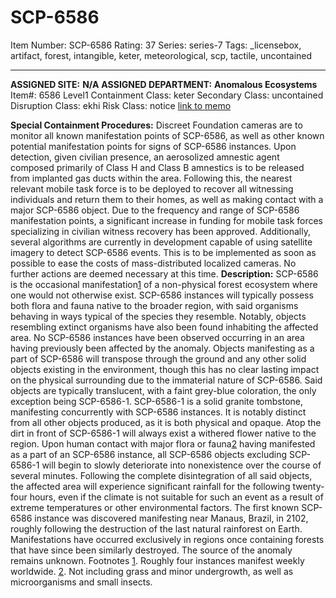 # SCP-6586
Item Number: SCP-6586
Rating: 37
Series: series-7
Tags: _licensebox, artifact, forest, intangible, keter, meteorological, scp, tactile, uncontained

---

**ASSIGNED SITE:**
**N/A**
**ASSIGNED DEPARTMENT:**
**Anomalous Ecosystems**
Item#: 6586
Level1
Containment Class:
keter
Secondary Class:
uncontained
Disruption Class:
ekhi
Risk Class:
notice
[link to memo](/classification-committee-memo)  

**Special Containment Procedures:** Discreet Foundation cameras are to monitor all known manifestation points of SCP-6586, as well as other known potential manifestation points for signs of SCP-6586 instances. Upon detection, given civilian presence, an aerosolized amnestic agent composed primarily of Class H and Class B amnestics is to be released from implanted gas ducts within the area. Following this, the nearest relevant mobile task force is to be deployed to recover all witnessing individuals and return them to their homes, as well as making contact with a major SCP-6586 object.
Due to the frequency and range of SCP-6586 manifestation points, a significant increase in funding for mobile task forces specializing in civilian witness recovery has been approved. Additionally, several algorithms are currently in development capable of using satellite imagery to detect SCP-6586 events. This is to be implemented as soon as possible to ease the costs of mass-distributed localized cameras.
No further actions are deemed necessary at this time.
**Description:** SCP-6586 is the occasional manifestation[1](javascript:;) of a non-physical forest ecosystem where one would not otherwise exist. SCP-6586 instances will typically possess both flora and fauna native to the broader region, with said organisms behaving in ways typical of the species they resemble. Notably, objects resembling extinct organisms have also been found inhabiting the affected area. No SCP-6586 instances have been observed occurring in an area having previously been affected by the anomaly.
Objects manifesting as a part of SCP-6586 will transpose through the ground and any other solid objects existing in the environment, though this has no clear lasting impact on the physical surrounding due to the immaterial nature of SCP-6586. Said objects are typically translucent, with a faint grey-blue coloration, the only exception being SCP-6586-1.
SCP-6586-1 is a solid granite tombstone, manifesting concurrently with SCP-6586 instances. It is notably distinct from all other objects produced, as it is both physical and opaque. Atop the dirt in front of SCP-6586-1 will always exist a withered flower native to the region.
Upon human contact with major flora or fauna[2](javascript:;) having manifested as a part of an SCP-6586 instance, all SCP-6586 objects excluding SCP-6586-1 will begin to slowly deteriorate into nonexistence over the course of several minutes. Following the complete disintegration of all said objects, the affected area will experience significant rainfall for the following twenty-four hours, even if the climate is not suitable for such an event as a result of extreme temperatures or other environmental factors.
The first known SCP-6586 instance was discovered manifesting near Manaus, Brazil, in 2102, roughly following the destruction of the last natural rainforest on Earth. Manifestations have occurred exclusively in regions once containing forests that have since been similarly destroyed. The source of the anomaly remains unknown.
Footnotes
[1](javascript:;). Roughly four instances manifest weekly worldwide.
[2](javascript:;). Not including grass and minor undergrowth, as well as microorganisms and small insects.
  